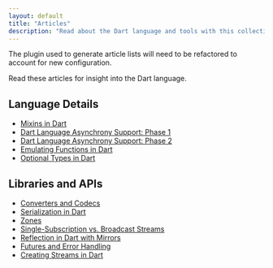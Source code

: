 ```yaml
---
layout: default
title: "Articles"
description: "Read about the Dart language and tools with this collection of articles, style guides, and more."
---
```


<p class="alert alert-danger">
  The plugin used to generate article lists will need to be refactored to account for new configuration.
</p>

Read these articles for insight into the Dart language.

## Language Details

* [Mixins in Dart](/articles/language/mixins)
* [Dart Language Asynchrony Support: Phase 1](/articles/language/await-async)
* [Dart Language Asynchrony Support: Phase 2](/articles/language/beyond-async)
* [Emulating Functions in Dart](/articles/language/emulating-functions)
* [Optional Types in Dart](/articles/language/optional-types)

## Libraries and APIs

* [Converters and Codecs](/articles/libraries/converters-and-codecs)
* [Serialization in Dart](/articles/libraries/serialization)
* [Zones](/articles/libraries/zones)
* [Single-Subscription vs. Broadcast Streams](/articles/libraries/broadcast-streams)
* [Reflection in Dart with Mirrors](/articles/libraries/reflection-with-mirrors)
* [Futures and Error Handling](/articles/libraries/futures-and-error-handling)
* [Creating Streams in Dart](/articles/libraries/creating-streams)
